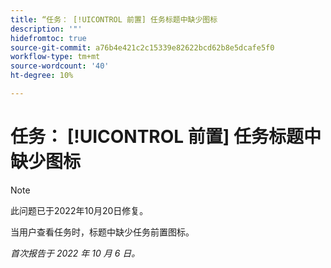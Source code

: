 ```yaml
---
title: “任务： [!UICONTROL 前置] 任务标题中缺少图标
description: '"'
hidefromtoc: true
source-git-commit: a76b4e421c2c15339e82622bcd62b8e5dcafe5f0
workflow-type: tm+mt
source-wordcount: '40'
ht-degree: 10%

---
```



# 任务： [!UICONTROL 前置] 任务标题中缺少图标

>[!NOTE]
>
>此问题已于2022年10月20日修复。

当用户查看任务时，标题中缺少任务前置图标。

_首次报告于 2022 年 10 月 6 日。_

